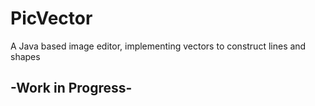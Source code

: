 # PicVector
 A Java based image editor, implementing vectors to construct lines and shapes

## -Work in Progress-
